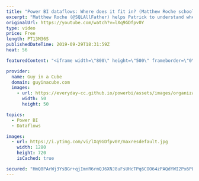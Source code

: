 ```yaml
---
title: "Power BI dataflows: Where does it fit in? (Matthew Roche schools Patrick)"
excerpt: "Matthew Roche (@SQLAllFather) helps Patrick to understand where Power BI dataflows fits in. Does it replace enterprise data warehousing? We will explore that.  Connect with Matthew: Twitter: https://twitter.com/sqlallfather Blog: https://ssbipolar.com/   Guy in a Cube courses: https://guyinacu.be/courses"
originalUrl: https://youtube.com/watch?v=lXq9GDfpv0Y
type: video
price: Free
length: PT13M36S
publishedDateTime: 2019-09-29T18:31:59Z
heat: 56

featuredContent: "<iframe width=\"800\" height=\"500\" frameborder=\"0\" src=\"https://www.youtube.com/embed/lXq9GDfpv0Y\" allow=\"accelerometer; autoplay; encrypted-media; gyroscope; picture-in-picture\" allowfullscreen></iframe>"

provider:
  name: Guy in a Cube
  domain: guyinacube.com
  images:
    - url: https://everyday-cc.github.io/powerbi/assets/images/organizations/guyinacube.com-50x50.jpg
      width: 50
      height: 50

topics:
  - Power BI
  - Dataflows

images:
  - url: https://i.ytimg.com/vi/lXq9GDfpv0Y/maxresdefault.jpg
    width: 1280
    height: 720
    isCached: true

secured: "HmQ8PArWj3YsBGr+qjImnR6rmQJ6XNJ8uFsUHcTPq6COO64zPAQdYWI2Px6PLDQxrkrQwA/O0SZPL+SmaAkqtI9rS5m4eASuF0x3Pk1L5dwJvLIhwRwleaAM7Ra8qgoKCX8mN28YnqTBymjZ41TxU8CsgosQa8ppbxpsv2iBR4l7kX47snS+LJ3jjj2QpmB5DZ02HSftUXhK6e/39lmbtqtgW2paKXkqS2ma8KoA4PWRcc8MrcEkq0azugQtcMaYn/eeOqpMdz3USQ6hOCVzjmr9sWCFlFEackdpzctGjh/URhDlWZNsmFgrqFphWNsQvSxtdRd1rYPoHRSOft70S1iIVx/Q/DDQaDl9L96XSFcT2P5mNVkarb1CZu2jLkLfAGnLx3FUllnSlmveRmKNeoGy6XgjeT06UJ/w8cbRYS8=;p9DulEMcfK8pXQECDlFsmg=="
---
```


